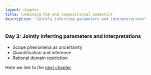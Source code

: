 ```yaml
---
layout: chapter
title: Combining RSA and compositional semantics
description: "Jointly inferring parameters and interpretations"
---
```


### Day 3: Jointly inferring parameters and interpretations

  - Scope phenomena as uncertainty
  - Quantification and inference
  - Rational domain restriction

Here we link to the [next chapter](4-composition.html).